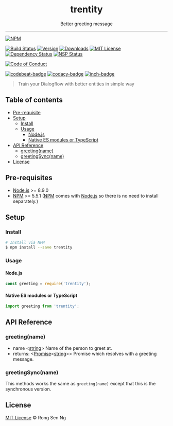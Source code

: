 <div align="center" style="text-align: center;">
  <h1 style="border-bottom: none;">trentity</h1>

  <p>Better greeting message</p>
</div>

<hr />

[![NPM][nodei-badge]][nodei-url]

[![Build Status][travis-badge]][travis-url]
[![Version][version-badge]][version-url]
[![Downloads][downloads-badge]][downloads-url]
[![MIT License][mit-license-badge]][mit-license-url]
[![Dependency Status][daviddm-badge]][daviddm-url]
[![NSP Status][nsp-badge]][nsp-url]

[![Code of Conduct][coc-badge]][coc-url]

[![codebeat-badge]][codebeat-url]
[![codacy-badge]][codacy-url]
[![inch-badge]][inch-url]

> Train your Dialogflow with better entities in simple way

## Table of contents

- [Pre-requisite](#pre-requisite)
- [Setup](#setup)
  - [Install](#install)
  - [Usage](#usage)
    - [Node.js](#nodejs)
    - [Native ES modules or TypeScript](#native-es-modules-or-typescript)
- [API Reference](#api-reference)
  - [greeting(name)](#greetingname)
  - [greetingSync(name)](#greetingsyncname)
- [License](#license)

## Pre-requisites

- [Node.js][node-js-url] >= 8.9.0
- [NPM][npm-url] >= 5.5.1 ([NPM][npm-url] comes with [Node.js][node-js-url] so there is no need to install separately.)

## Setup

### Install

```sh
# Install via NPM
$ npm install --save trentity
```

### Usage

#### Node.js

```js
const greeting = require('trentity');
```

#### Native ES modules or TypeScript

```ts
import greeting from 'trentity';
```

## API Reference

### greeting(name)

  - name <[string][string-mdn-url]> Name of the person to greet at.
  - returns: <[Promise][promise-mdn-url]<[string][string-mdn-url]>> Promise which resolves with a greeting message.

### greetingSync(name)

This methods works the same as `greeting(name)` except that this is the synchronous version.

## License

[MIT License](https://motss.mit-license.org/) © Rong Sen Ng



[typescript-url]: https://github.com/Microsoft/TypeScript
[node-js-url]: https://nodejs.org
[npm-url]: https://www.npmjs.com
[node-releases-url]: https://nodejs.org/en/download/releases
[string-mdn-url]: https://developer.mozilla.org/en-US/docs/Web/JavaScript/Reference/Global_Objects/String
[promise-mdn-url]: https://developer.mozilla.org/en-US/docs/Web/JavaScript/Reference/Global_Objects/Promise



[nodei-badge]: https://nodei.co/npm/trentity.png?downloads=true&downloadRank=true&stars=true

[travis-badge]: https://img.shields.io/travis/Messageflow/trentity.svg?style=flat-square

[version-badge]: https://img.shields.io/npm/v/trentity.svg?style=flat-square
[downloads-badge]: https://img.shields.io/npm/dm/trentity.svg?style=flat-square
[mit-license-badge]: https://img.shields.io/github/license/mashape/apistatus.svg?style=flat-square
[nsp-badge]: https://nodesecurity.io/orgs/Messageflow/projects/a1c57ec8-9c17-4912-932b-f1ff6284e2ae/badge
[daviddm-badge]: https://img.shields.io/david/expressjs/express.svg?style=flat-square

[coc-badge]: https://img.shields.io/badge/code%20of-conduct-ff69b4.svg?style=flat-square

[codebeat-badge]: https://codebeat.co/badges/e486e791-12b7-4198-b834-0fa5bd04e1c3
[codacy-badge]: https://api.codacy.com/project/badge/Grade/a70d1556b4e74711a162c4fd4dbb68a1
[inch-badge]: http://inch-ci.org/github/Messageflow/trentity.svg?branch=master



[nodei-url]: https://nodei.co/npm/trentity

[travis-url]: https://travis-ci.org/Messageflow/trentity
[version-url]: https://npmjs.org/package/trentity
[downloads-url]: http://www.npmtrends.com/trentity
[mit-license-url]: https://github.com/Messageflow/trentity/blob/master/LICENSE
[nsp-url]: https://nodesecurity.io/orgs/Messageflow/projects/a1c57ec8-9c17-4912-932b-f1ff6284e2ae
[daviddm-url]: https://david-dm.org/Messageflow/trentity

[coc-url]: https://github.com/Messageflow/trentity/blob/master/CODE_OF_CONDUCT.md

[codebeat-url]: https://codebeat.co/projects/github-com-Messageflow-trentity-master
[codacy-url]: https://www.codacy.com/app/Messageflow/trentity?utm_source=github.com&amp;utm_medium=referral&amp;utm_content=Messageflow/trentity&amp;utm_campaign=Badge_Grade
[inch-url]: http://inch-ci.org/github/Messageflow/trentity
